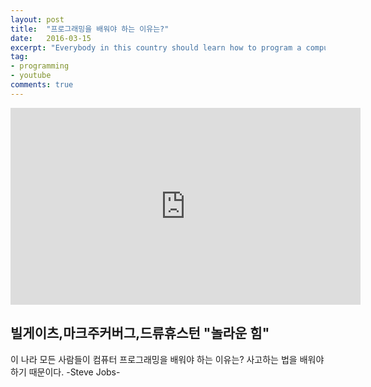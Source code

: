 ```yaml
---
layout: post
title:  "프로그래밍을 배워야 하는 이유는?"
date:   2016-03-15
excerpt: "Everybody in this country should learn how to program a computer... because it teaches you how to think. - Steve Jobs"
tag:
- programming
- youtube
comments: true
---
```


<iframe src="https://www.facebook.com/plugins/video.php?href=https%3A%2F%2Fwww.facebook.com%2Fdevkorea.co.kr%2Fvideos%2F506091856093577%2F&show_text=0&width=560" width="560" height="315" style="border:none;overflow:hidden" scrolling="no" frameborder="0" allowTransparency="true" allowFullScreen="true"></iframe>

## 빌게이츠,마크주커버그,드류휴스턴 "놀라운 힘"

이 나라 모든 사람들이 컴퓨터 프로그래밍을 배워야 하는 이유는?
사고하는 법을 배워야 하기 때문이다. -Steve Jobs-
